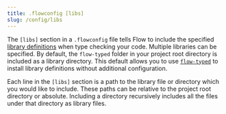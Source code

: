 ```yaml
---
title: .flowconfig [libs]
slug: /config/libs
---
```


The `[libs]` section in a `.flowconfig` file tells Flow to include the
specified [library definitions](../libdefs/) when type
checking your code. Multiple libraries can be specified. By default, the
`flow-typed` folder in your project root directory is included as a library
directory. This default allows you to use
[`flow-typed`](https://github.com/flowtype/flow-typed) to install library
definitions without additional configuration.

Each line in the `[libs]` section is a path to the library file or directory
which you would like to include. These paths can be relative to the project
root directory or absolute. Including a directory recursively includes all the
files under that directory as library files.
